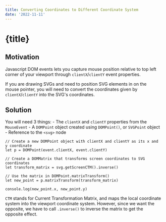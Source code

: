 ```yaml
---
title: Converting Coordinates to Different Coordinate System
date: '2022-11-11'
---
```


# {title}

## Motivation

Javascript DOM events lets you capture mouse position relative to top left corner of your viewport through `clientX`/`clientY` event properties.

If you are drawing SVGs and need to position SVG elements in on the mouse pointer, you will need to convert the coordinates given by `clientX`/`clientY` into the SVG's coordinates.

## Solution

You will need 3 things: - The `clientX` and `clientY` properties from the `MouseEvent` - A `DOMPoint` object created using `DOMPoint()`, or `SVGPoint` object - Reference to the `<svg>` node

```
// Create a new DOMPoint object with clientX and clientY as its x and y coordinate
let p = DOMPoint(event.clientX, event.clientY)

// Create a DOMMatrix that transforms screen coordinates to SVG coordinates
let transform_matrix = svg.getScreenCTM().inverse()

// Use the matrix in DOMPoint.matrixTransform()
let new_point = p.matrixTransform(transform_matrix)

console.log(new_point.x, new_point.y)
```

`CTM` stands for Current Transformation Matrix, and maps the local coordinate system into the viewport coordinate system. However, since we want the opposite, we have to call `.inverse()` to inverse the matrix to get the opposite effect.
